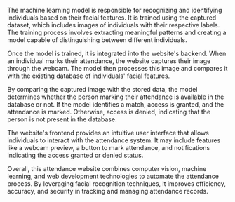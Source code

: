 The machine learning model is responsible for recognizing and identifying individuals based on their facial features. It is trained using the captured dataset, which includes images of individuals with their respective labels. The training process involves extracting meaningful patterns and creating a model capable of distinguishing between different individuals.

Once the model is trained, it is integrated into the website's backend. When an individual marks their attendance, the website captures their image through the webcam. The model then processes this image and compares it with the existing database of individuals' facial features.

By comparing the captured image with the stored data, the model determines whether the person marking their attendance is available in the database or not. If the model identifies a match, access is granted, and the attendance is marked. Otherwise, access is denied, indicating that the person is not present in the database.

The website's frontend provides an intuitive user interface that allows individuals to interact with the attendance system. It may include features like a webcam preview, a button to mark attendance, and notifications indicating the access granted or denied status.

Overall, this attendance website combines computer vision, machine learning, and web development technologies to automate the attendance process. By leveraging facial recognition techniques, it improves efficiency, accuracy, and security in tracking and managing attendance records.
